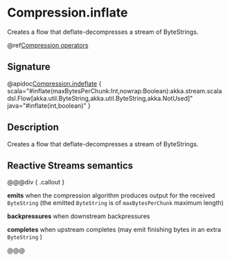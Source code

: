 # Compression.inflate

Creates a flow that deflate-decompresses a stream of ByteStrings. 

@ref[Compression operators](../index.md#compression-operators)

## Signature

@apidoc[Compression.indeflate](stream.*.Compression$) { scala="#inflate(maxBytesPerChunk:Int,nowrap:Boolean):akka.stream.scaladsl.Flow[akka.util.ByteString,akka.util.ByteString,akka.NotUsed]" java="#inflate(int,boolean)" }

## Description

Creates a flow that deflate-decompresses a stream of ByteStrings.

## Reactive Streams semantics

@@@div { .callout }

**emits** when the compression algorithm produces output for the received `ByteString` (the emitted `ByteString` is of `maxBytesPerChunk` maximum length)

**backpressures** when downstream backpressures

**completes** when upstream completes (may emit finishing bytes in an extra `ByteString` )

@@@
